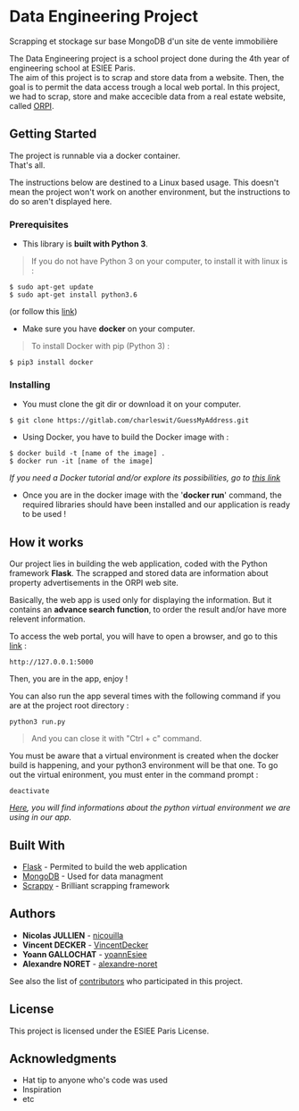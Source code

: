 # Data Engineering Project
Scrapping et stockage sur base MongoDB d'un site de vente immobilière

The Data Engineering project is a school project done during the 4th year of engineering school at ESIEE Paris.</br>
The aim of this project is to scrap and store data from a website. Then, the goal is to permit the data access trough a local web portal. In this project, we had to scrap, store and make accecible data from a real estate website, called [ORPI](https://www.orpi.com/?utm_source=bing&utm_medium=cpc&msclkid=26b36418dde91e469c873efcb7e2f34b&gclid=CMnUhJn93NoCFUbNGQodJqcEVA&gclsrc=ds "ORPI website").

## Getting Started

The project is runnable via a docker container.</br>
That's all.

The instructions below are destined to a Linux based usage. This doesn't mean the project won't work on another environment, but the instructions to do so aren't displayed here.

### Prerequisites

* This library is __built with Python 3__.

> If you do not have Python 3 on your computer, to install it with linux is :
```
$ sudo apt-get update
$ sudo apt-get install python3.6
```
(or follow this [link](http://docs.python-guide.org/en/latest/starting/install3/linux/ "Python 3 installation"))

* Make sure you have __docker__ on your computer.

> To install Docker with pip (Python 3) :
```
$ pip3 install docker
```

### Installing

* You must clone the git dir or download it on your computer.
```
$ git clone https://gitlab.com/charleswit/GuessMyAddress.git
```

* Using Docker, you have to build the Docker image with :
```
$ docker build -t [name of the image] .
$ docker run -it [name of the image]
```
*If you need a Docker tutorial and/or explore its possibilities, go to [this link](https://docker-curriculum.com/ "Docker tutorial")*

* Once you are in the docker image with the '**docker run**' command, the required libraries should have been installed and our application is ready to be used !

## How it works

Our project lies in building the web application, coded with the Python framework __Flask__.
The scrapped and stored data are information about property advertisements in the ORPI web site.

Basically, the web app is used only for displaying the information. But it contains an __advance search function__, to order the result and/or have more relevent information.

To access the web portal, you will have to open a browser, and go to this [link](http://127.0.0.1:5000 "Web portal") :
```
http://127.0.0.1:5000
```
Then, you are in the app, enjoy !

You can also run the app several times with the following command if you are at the project root directory :
```
python3 run.py
```
> And you can close it with "Ctrl + c" command.

You must be aware that a virtual environment is created when the docker build is happening, and your python3 environment will be that one.
To go out the virtual enironment, you must enter in the command prompt :
```
deactivate
```
*[Here](https://packaging.python.org/guides/installing-using-pip-and-virtualenv/ "Virualenv doc"), you will find informations about the python virtual environment we are using in our app.*

## Built With

* [Flask](flask.pocoo.org/) - Permited to build the web application
* [MongoDB](https://www.mongodb.com/fr/) - Used for data managment
* [Scrappy](https://scrapy.org/) - Brilliant scrapping framework

## Authors

* **Nicolas JULLIEN** - [nicouilla](https://gitlab.com/nicouilla)
* **Vincent DECKER** - [VincentDecker](https://gitlab.com/VincentDecker)
* **Yoann GALLOCHAT** - [yoannEsiee](https://github.com/yoannEsiee)
* **Alexandre NORET** - [alexandre-noret](https://github.com/alexandre-noret)

See also the list of [contributors](https://github.com/nicolasjlln/dataEngineeringProject/settings/collaboration) who participated in this project.

## License

This project is licensed under the ESIEE Paris License.

## Acknowledgments

* Hat tip to anyone who's code was used
* Inspiration
* etc
